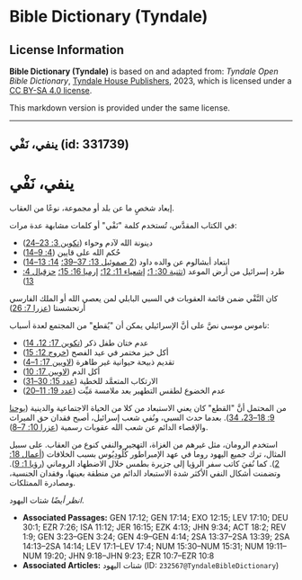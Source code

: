 # Bible Dictionary (Tyndale)

## License Information

**Bible Dictionary (Tyndale)** is based on and adapted from: _Tyndale Open Bible Dictionary_, [Tyndale House Publishers](https://tyndaleopenresources.com/), 2023, which is licensed under a [CC BY-SA 4.0 license](https://creativecommons.org/licenses/by-sa/4.0/legalcode.en).

This markdown version is provided under the same license.



--------------------------------

## ينفي، نَفْي (id: 331739)

ينفي، نَفْي
===========

إبعاد شخصٍ ما عن بلد أو مجموعة، نوعًا من العقاب.

في الكتاب المقدَّس، تُستخدم كلمة "نَفْي" أو كلمات مشابهة عدة مرات:

* دينونة الله لآدم وحواء ([تكوين 3: 23–24](https://ref.ly/Gen3:23-Gen3:24))
* حُكم الله على قايين ([4: 9–14](https://ref.ly/Gen4:9-Gen4:14))
* ابتعاد أبشالوم عن والده داود ([2 صموئيل 13: 37–39؛](https://ref.ly/2Sam13:37-2Sam13:39) [14: 13–14](https://ref.ly/2Sam14:13-2Sam14:14))
* طرد إسرائيل من أرض الموعد ([تثنية 30: 1؛](https://ref.ly/Deut30:1) [إشعياء 11: 12؛](https://ref.ly/Isa11:12) [إرميا 16: 15؛](https://ref.ly/Jer16:15) [حزقيال 4: 13](https://ref.ly/Ezek4:13))

كان النَّفْي ضمن قائمة العقوبات في السبي البابلي لمن يعصي الله أو الملك الفارسي أرتحشستا ([عزرا 7: 26](https://ref.ly/Ezra7:26))

ناموس موسى نصَّ على أنَّ الإسرائيلي يمكن أن "يُقطع" من المجتمع لعدة أسباب:

* عدم ختان طفل ذكر ([تكوين 17: 12، 14](https://ref.ly/Gen17:12))
* أكل خبز مختمر في عيد الفصح ([خروج 12: 15](https://ref.ly/Exod12:15))
* تقديم ذبيحة حيوانية غير طاهرة ([لاويين 17: 1–4](https://ref.ly/Lev17:1-Lev17:4))
* أكل الدم ([لاويين 17: 10](https://ref.ly/Lev17:10))
* الارتكاب المتعمَّد للخطية ([عدد 15: 30–31](https://ref.ly/Num15:30-Num15:31))
* عدم الخضوع لطقس التطهير بعد ملامسة مَيِّت ([عدد 19: 11–20](https://ref.ly/Num19:11-Num19:20))

من المحتمل أنَّ "القطع" كان يعني الاستبعاد من كلا من الحياة الاجتماعية والدينية ([يوحنا 9: 18–23، 34](https://ref.ly/John9:18-John9:23)). بعدما حدث السبي، ونُفي شعب إسرائيل، أصبح فقدان حق الميراث والإقصاء الدائم عن شعب الله عقوبات رسمية ([عزرا 10: 7–8](https://ref.ly/Ezra10:7-Ezra10:8)).

استخدم الرومان، مثل غيرهم من الغزاة، التهجير والنفي كنوع من العقاب. على سبيل المثال، ترك جميع اليهود روما في عهد الإمبراطور كُلُودِيُوس بسبب الخلافات ([أعمال 18: 2](https://ref.ly/Acts18:2)). كما نُفيَ كاتب سفر الرؤيا إلى جزيرة بطمس خلال الاضطهاد الروماني ([رؤيا 1: 9](https://ref.ly/Rev1:9)). وتضمنت أشكال النفي الأكثر شدة الاستبعاد الدائم من منطقة بعينها، وفقدان الجنسية، ومصادرة الممتلكات.

*انظر أيضًا* شتات اليهود.

* **Associated Passages:** GEN 17:12; GEN 17:14; EXO 12:15; LEV 17:10; DEU 30:1; EZR 7:26; ISA 11:12; JER 16:15; EZK 4:13; JHN 9:34; ACT 18:2; REV 1:9; GEN 3:23–GEN 3:24; GEN 4:9–GEN 4:14; 2SA 13:37–2SA 13:39; 2SA 14:13–2SA 14:14; LEV 17:1–LEV 17:4; NUM 15:30–NUM 15:31; NUM 19:11–NUM 19:20; JHN 9:18–JHN 9:23; EZR 10:7–EZR 10:8
* **Associated Articles:** شتات اليهود (ID: `232567@TyndaleBibleDictionary`)

